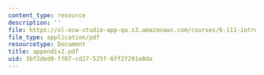 ```yaml
---
content_type: resource
description: ''
file: https://ol-ocw-studio-app-qa.s3.amazonaws.com/courses/6-111-introductory-digital-systems-laboratory-spring-2006/3bf2ded0ff07cd27525f6ff2f291e8da_appendix2.pdf
file_type: application/pdf
resourcetype: Document
title: appendix2.pdf
uid: 3bf2ded0-ff07-cd27-525f-6ff2f291e8da
---
```

